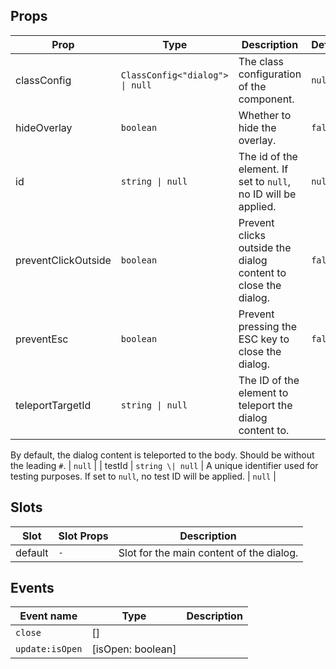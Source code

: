 <!-- This file is automatically generated, do not edit manually. -->

## Props

| Prop | Type | Description | Default |
| ---- | ---- | ----------- | ------- |
| classConfig | `ClassConfig<"dialog"> \| null` | The class configuration of the component. | `null` |
| hideOverlay | `boolean` | Whether to hide the overlay. | `false` |
| id | `string \| null` | The id of the element. If set to `null`, no ID will be applied. | `null` |
| preventClickOutside | `boolean` | Prevent clicks outside the dialog content to close the dialog. | `false` |
| preventEsc | `boolean` | Prevent pressing the ESC key to close the dialog. | `false` |
| teleportTargetId | `string \| null` | The ID of the element to teleport the dialog content to.
By default, the dialog content is teleported to the body.
Should be without the leading `#`. | `null` |
| testId | `string \| null` | A unique identifier used for testing purposes. If set to `null`, no test ID will be applied. | `null` |


## Slots

| Slot | Slot Props | Description |
| --------- | ---- | ----------- |
| default | `-` | Slot for the main content of the dialog. |


## Events

| Event name | Type | Description |
| ---------- | ---- | ----------- |
| `close` | [] |  |
| `update:isOpen` | [isOpen: boolean] |  |

